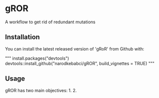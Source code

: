 # gROR
A workflow to get rid of redundant mutations
    
## Installation

You can install the latest released version of 'gRoR' from Github with:

"""
install.packages("devtools")
devtools::install_github("narodkebabci/gROR", build_vignettes = TRUE)
"""

## Usage

gROR has two main objectives:
1.
2.
